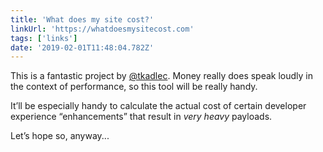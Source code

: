 ```yaml
---
title: 'What does my site cost?'
linkUrl: 'https://whatdoesmysitecost.com'
tags: ['links'] 
date: '2019-02-01T11:48:04.782Z'
---
```

This is a fantastic project by [@tkadlec](//twitter.com/tkadlec). Money really does speak loudly in the context of performance, so this tool will be really handy. 

It’ll be especially handy to calculate the actual cost of certain developer experience “enhancements” that result in *very heavy* payloads.

Let’s hope so, anyway...